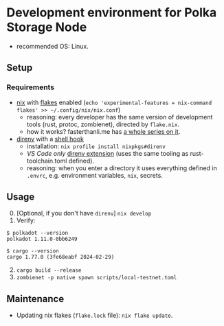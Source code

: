 # Development environment for Polka Storage Node 

- recommended OS: Linux.

## Setup

### Requirements
- [nix](https://nixos.org/download/) with [flakes](https://nixos.wiki/wiki/flakes) enabled (`echo 'experimental-features = nix-command flakes' >> ~/.config/nix/nix.conf`)
    - reasoning: every developer has the same version of development tools (rust, protoc, zombienet), directed by `flake.nix`. 
    - how it works? fasterthanli.me has [a whole series on it](https://fasterthanli.me/series/building-a-rust-service-with-nix/part-10).
- [direnv](https://direnv.net/) with a [shell hook](https://direnv.net/docs/hook.html)
    - installation: `nix profile install nixpkgs#direnv`
    - *VS Code only* [direnv extension](https://marketplace.visualstudio.com/items?itemName=mkhl.direnv) (uses the same tooling as rust-toolchain.toml defined).
    - reasoning: when you enter a directory it uses everything defined in `.envrc`, e.g. environment variables, `nix`, secrets.

## Usage

0. [Optional, if you don't have `direnv`] `nix develop`
1. Verify:
```
$ polkadot --version
polkadot 1.11.0-0bb6249

$ cargo --version
cargo 1.77.0 (3fe68eabf 2024-02-29)
```
2. `cargo build --release`
3. `zombienet -p native spawn scripts/local-testnet.toml`

## Maintenance

- Updating nix flakes (`flake.lock` file): `nix flake update`.